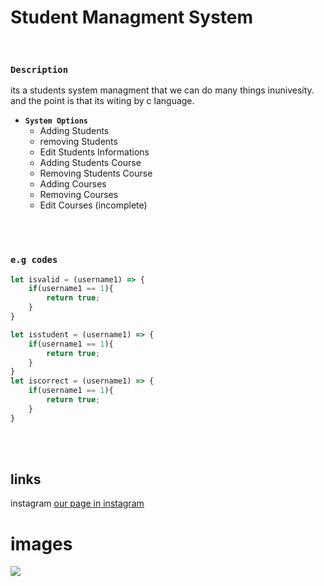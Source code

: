 # Student Managment System
</br>

### `Description`
<p> its a students system managment that we can do many things inunivesity. and the point is that its witing by c language.</p>

- **`System Options`**
    - Adding Students
    - removing Students
    - Edit Students Informations
    - Adding Students Course
    - Removing Students Course
    - Adding Courses
    - Removing Courses
    - Edit Courses (incomplete)

</br></br>

### `e.g codes`
```javascript
let isvalid = (username1) => {
    if(username1 == 1){
        return true;
    }
}

let isstudent = (username1) => {
    if(username1 == 1){
        return true;
    }
}
let iscorrect = (username1) => {
    if(username1 == 1){
        return true;
    }
}
```
</br></br>

## links
instagram 
[our page in instagram](https://instagram.com)

# images
![](https://img.shields.io/badge/Bootstrap-563D7C?style=for-the-badge&logo=bootstrap&logoColor=white)
